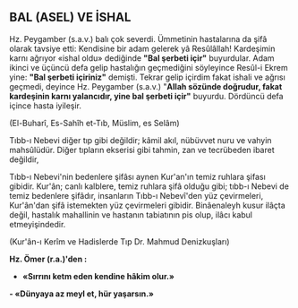 ## BAL (ASEL) VE İSHAL

Hz. Peygamber (s.a.v.) balı çok severdi. Üm­metinin hastalarına da şifâ olarak tavsiye etti: Kendisine bir adam gelerek yâ Resûlâllah! Kar­deşimin karnı ağrıyor «ishal oldu» dediğinde **"Bal şerbeti içir"** buyurdular. Adam ikinci ve üçüncü defa gelip hastalığın geçmediğini söyle­yince Resûl-i Ekrem yine: **"Bal şerbeti içiriniz"** demişti. Tekrar gelip içirdim fakat ishali ve ağ­rısı geçmedi, deyince Hz. Peygamber (s.a.v.) "**Allah sözünde doğrudur, fakat kardeşinin karnı yalancıdır, yine bal şerbeti içir"** buyurdu. Dör­düncü defa içince hasta iyileşir.

(El-Buharî, Es-Sahîh et-Tıb, Müslim, es Selâm)

Tıbb-ı Nebevi diğer tıp gibi değildir; kâmil akıl, nübüvvet nuru ve vahyin mahsûlüdür. Diğer tıpların ekserisi gibi tahmin, zan ve tecrübe­den ibaret değildir,

Tıbb-ı Nebevi'nin bedenlere şifâsı aynen Kur'an'ın temiz ruhlara şifası gibidir. Kur'ân; canlı kalblere, temiz ruhlara şifâ olduğu gibi; tıbb-ı Nebevi de temiz bedenlere şifâdır, insanların Tıbb-ı Nebevî'den yüz çevirmeleri, Kur'ân'dan şifâ istemekten yüz çevirmeleri gibidir. Bi­nâenaleyh kusur ilâçta değil, hastalık mahal­linin ve hastanın tabiatının pis olup, ilâcı kabul etmeyişindedir.

(Kur'ân-ı Kerîm ve Hadislerde Tıp Dr. Mahmud Denizkuşları)

**Hz. Ömer (r.a.)'den :**
- **«Sırrını ketm eden kendine hâkim olur.»**

**- «Dünyaya az meyl et, hür yaşarsın.»**
